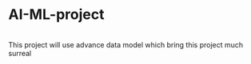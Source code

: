 # AI-ML-project
<br> This project will use advance data model which bring this project much surreal<br>

